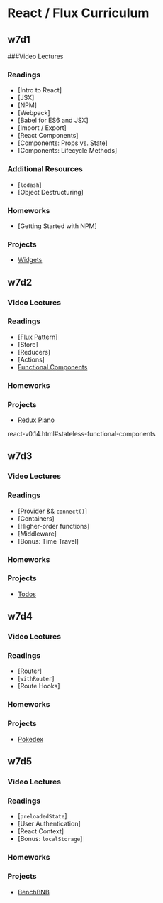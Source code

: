 # React / Flux Curriculum

## w7d1

###Video Lectures

### Readings

- [Intro to React]
- [JSX]
- [NPM]
- [Webpack]
- [Babel for ES6 and JSX]
- [Import / Export]
- [React Components]
- [Components: Props vs. State]
- [Components: Lifecycle Methods]

### Additional Resources
- [`lodash`]
- [Object Destructuring]

### Homeworks
- [Getting Started with NPM]

### Projects

- [Widgets][widgets]

[widgets]: ../projects/widgets

## w7d2

### Video Lectures

### Readings

- [Flux Pattern]
- [Store]
- [Reducers]
- [Actions]
- [Functional Components][functional-components]

### Homeworks

### Projects

- [Redux Piano][redux-piano]

[redux-piano]: ../projects/redux_piano
[functional-components]: https://facebook.github.io/react/blog/2015/10/07/
react-v0.14.html#stateless-functional-components

## w7d3

### Video Lectures

### Readings

- [Provider && `connect()`]
- [Containers]
- [Higher-order functions]
- [Middleware]
- [Bonus: Time Travel]

### Homeworks

### Projects

- [Todos][todos]

[todos]: ../projects/todos

## w7d4

### Video Lectures

### Readings

- [Router]
- [`withRouter`]
- [Route Hooks]

### Homeworks

### Projects

- [Pokedex][pokedex]

[pokedex]: ../projects/pokedex

## w7d5

### Video Lectures

### Readings

- [`preloadedState`]
- [User Authentication]
- [React Context]
- [Bonus: `localStorage`]

### Homeworks

### Projects

- [BenchBNB][bench-bnb]

[bench-bnb]: ../projects/bench_bnb

